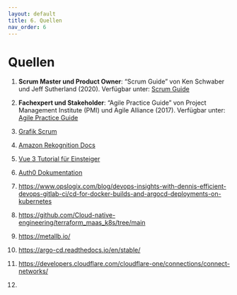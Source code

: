 ```yaml
---
layout: default
title: 6. Quellen
nav_order: 6
---
```

# Quellen



1. **Scrum Master und Product Owner**: “Scrum Guide” von Ken Schwaber und Jeff Sutherland (2020). Verfügbar unter: [Scrum Guide](https://scrumguides.org/scrum-guide.html)

2. **Fachexpert und Stakeholder**: “Agile Practice Guide” von Project Management Institute (PMI) und Agile Alliance (2017). Verfügbar unter: [Agile Practice Guide](https://www.pmi.org/pmbok-guide-standards/practice-guides/agile)
3.  [Grafik Scrum](https://www.it-agile.de/agiles-wissen/scrum/was-ist-scrum/) 
4. [Amazon Rekognition Docs ](https://docs.aws.amazon.com/rekognition/latest/dg/what-is.html)
5. [Vue 3 Tutorial für Einsteiger ](https://vuejs.de/artikel/vuejs-tutorial-deutsch-anfaenger/)
6. [Auth0 Dokumentation](https://github.com/auth0/auth0-vue) 
7. https://www.opslogix.com/blog/devops-insights-with-dennis-efficient-devops-gitlab-ci/cd-for-docker-builds-and-argocd-deployments-on-kubernetes
10. https://github.com/Cloud-native-engineering/terraform_maas_k8s/tree/main
11. https://metallb.io/
12. https://argo-cd.readthedocs.io/en/stable/
13. https://developers.cloudflare.com/cloudflare-one/connections/connect-networks/
14. 




